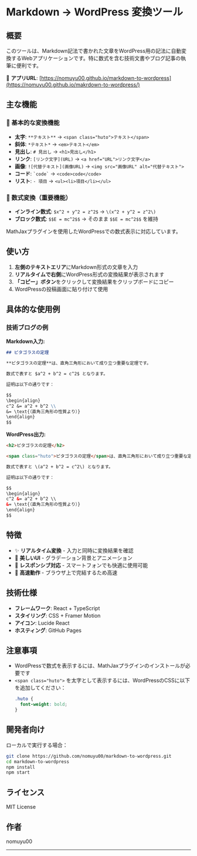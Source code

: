 # Markdown → WordPress 変換ツール

## 概要

このツールは、Markdown記法で書かれた文章をWordPress用の記法に自動変換するWebアプリケーションです。特に数式を含む技術文書やブログ記事の執筆に便利です。

🔗 **アプリURL**: [https://nomuyu00.github.io/markdown-to-wordpress](https://nomuyu00.github.io/makrdown-to-wordpress/)

## 主な機能

### 📝 基本的な変換機能

- **太字**: `**テキスト**` → `<span class="huto">テキスト</span>`
- **斜体**: `*テキスト*` → `<em>テキスト</em>`
- **見出し**: `# 見出し` → `<h1>見出し</h1>`
- **リンク**: `[リンク文字](URL)` → `<a href="URL">リンク文字</a>`
- **画像**: `![代替テキスト](画像URL)` → `<img src="画像URL" alt="代替テキスト">`
- **コード**: `` `code` `` → `<code>code</code>`
- **リスト**: `- 項目` → `<ul><li>項目</li></ul>`

### 🔢 数式変換（重要機能）

- **インライン数式**: `$x^2 + y^2 = z^2$` → `\(x^2 + y^2 = z^2\)`
- **ブロック数式**: `$$E = mc^2$$` → そのまま `$$E = mc^2$$` を維持

MathJaxプラグインを使用したWordPressでの数式表示に対応しています。

## 使い方

1. **左側のテキストエリア**にMarkdown形式の文章を入力
2. **リアルタイムで右側**にWordPress形式の変換結果が表示されます
3. **「コピー」ボタン**をクリックして変換結果をクリップボードにコピー
4. WordPressの投稿画面に貼り付けて使用

## 具体的な使用例

### 技術ブログの例

**Markdown入力:**
```markdown
## ピタゴラスの定理

**ピタゴラスの定理**は、直角三角形において成り立つ重要な定理です。

数式で表すと $a^2 + b^2 = c^2$ となります。

証明は以下の通りです：

$$
\begin{align}
c^2 &= a^2 + b^2 \\
&= \text{（直角三角形の性質より）}
\end{align}
$$
```

**WordPress出力:**
```html
<h2>ピタゴラスの定理</h2>

<span class="huto">ピタゴラスの定理</span>は、直角三角形において成り立つ重要な定理です。

数式で表すと \(a^2 + b^2 = c^2\) となります。

証明は以下の通りです：

$$
\begin{align}
c^2 &= a^2 + b^2 \\
&= \text{（直角三角形の性質より）}
\end{align}
$$
```

## 特徴

- ✨ **リアルタイム変換** - 入力と同時に変換結果を確認
- 🎨 **美しいUI** - グラデーション背景とアニメーション
- 📱 **レスポンシブ対応** - スマートフォンでも快適に使用可能
- 🚀 **高速動作** - ブラウザ上で完結するため高速

## 技術仕様

- **フレームワーク**: React + TypeScript
- **スタイリング**: CSS + Framer Motion
- **アイコン**: Lucide React
- **ホスティング**: GitHub Pages

## 注意事項

- WordPressで数式を表示するには、MathJaxプラグインのインストールが必要です
- `<span class="huto">` を太字として表示するには、WordPressのCSSに以下を追加してください：
  ```css
  .huto {
    font-weight: bold;
  }
  ```

## 開発者向け

ローカルで実行する場合：

```bash
git clone https://github.com/nomuyu00/markdown-to-wordpress.git
cd markdown-to-wordpress
npm install
npm start
```

## ライセンス

MIT License

## 作者

nomuyu00

---
